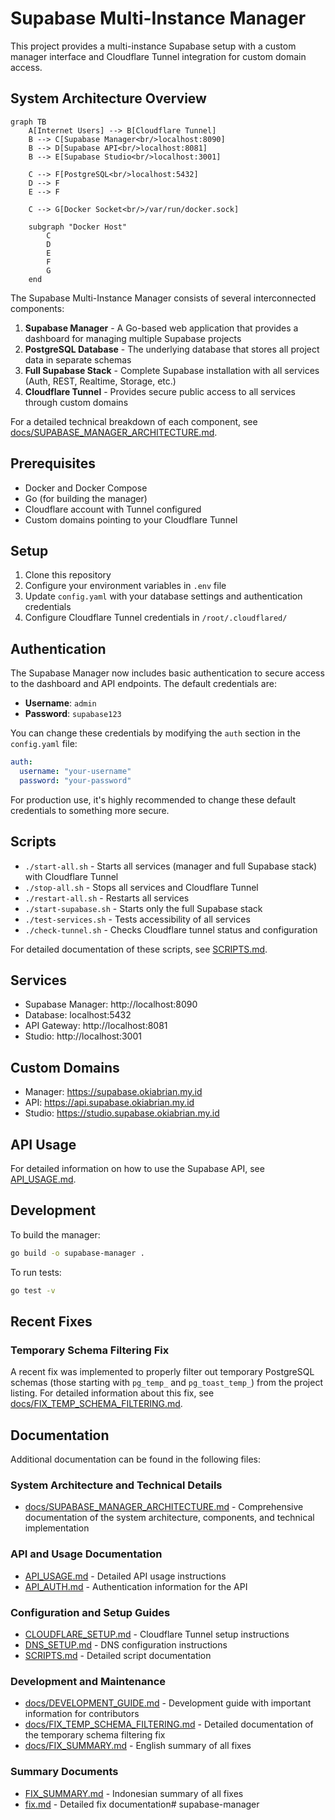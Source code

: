 # Supabase Multi-Instance Manager

This project provides a multi-instance Supabase setup with a custom manager interface and Cloudflare Tunnel integration for custom domain access.

## System Architecture Overview

```mermaid
graph TB
    A[Internet Users] --> B[Cloudflare Tunnel]
    B --> C[Supabase Manager<br/>localhost:8090]
    B --> D[Supabase API<br/>localhost:8081]
    B --> E[Supabase Studio<br/>localhost:3001]
    
    C --> F[PostgreSQL<br/>localhost:5432]
    D --> F
    E --> F
    
    C --> G[Docker Socket<br/>/var/run/docker.sock]
    
    subgraph "Docker Host"
        C
        D
        E
        F
        G
    end
```

The Supabase Multi-Instance Manager consists of several interconnected components:

1. **Supabase Manager** - A Go-based web application that provides a dashboard for managing multiple Supabase projects
2. **PostgreSQL Database** - The underlying database that stores all project data in separate schemas
3. **Full Supabase Stack** - Complete Supabase installation with all services (Auth, REST, Realtime, Storage, etc.)
4. **Cloudflare Tunnel** - Provides secure public access to all services through custom domains

For a detailed technical breakdown of each component, see [docs/SUPABASE_MANAGER_ARCHITECTURE.md](docs/SUPABASE_MANAGER_ARCHITECTURE.md).

## Prerequisites

- Docker and Docker Compose
- Go (for building the manager)
- Cloudflare account with Tunnel configured
- Custom domains pointing to your Cloudflare Tunnel

## Setup

1. Clone this repository
2. Configure your environment variables in `.env` file
3. Update `config.yaml` with your database settings and authentication credentials
4. Configure Cloudflare Tunnel credentials in `/root/.cloudflared/`

## Authentication

The Supabase Manager now includes basic authentication to secure access to the dashboard and API endpoints. The default credentials are:

- **Username**: `admin`
- **Password**: `supabase123`

You can change these credentials by modifying the `auth` section in the `config.yaml` file:

```yaml
auth:
  username: "your-username"
  password: "your-password"
```

For production use, it's highly recommended to change these default credentials to something more secure.

## Scripts

- `./start-all.sh` - Starts all services (manager and full Supabase stack) with Cloudflare Tunnel
- `./stop-all.sh` - Stops all services and Cloudflare Tunnel
- `./restart-all.sh` - Restarts all services
- `./start-supabase.sh` - Starts only the full Supabase stack
- `./test-services.sh` - Tests accessibility of all services
- `./check-tunnel.sh` - Checks Cloudflare tunnel status and configuration

For detailed documentation of these scripts, see [SCRIPTS.md](SCRIPTS.md).

## Services

- Supabase Manager: http://localhost:8090
- Database: localhost:5432
- API Gateway: http://localhost:8081
- Studio: http://localhost:3001

## Custom Domains

- Manager: https://supabase.okiabrian.my.id
- API: https://api.supabase.okiabrian.my.id
- Studio: https://studio.supabase.okiabrian.my.id

## API Usage

For detailed information on how to use the Supabase API, see [API_USAGE.md](API_USAGE.md).

## Development

To build the manager:

```bash
go build -o supabase-manager .
```

To run tests:

```bash
go test -v
```

## Recent Fixes

### Temporary Schema Filtering Fix

A recent fix was implemented to properly filter out temporary PostgreSQL schemas (those starting with `pg_temp_` and `pg_toast_temp_`) from the project listing. For detailed information about this fix, see [docs/FIX_TEMP_SCHEMA_FILTERING.md](docs/FIX_TEMP_SCHEMA_FILTERING.md).

## Documentation

Additional documentation can be found in the following files:

### System Architecture and Technical Details
- [docs/SUPABASE_MANAGER_ARCHITECTURE.md](docs/SUPABASE_MANAGER_ARCHITECTURE.md) - Comprehensive documentation of the system architecture, components, and technical implementation

### API and Usage Documentation
- [API_USAGE.md](API_USAGE.md) - Detailed API usage instructions
- [API_AUTH.md](API_AUTH.md) - Authentication information for the API

### Configuration and Setup Guides
- [CLOUDFLARE_SETUP.md](CLOUDFLARE_SETUP.md) - Cloudflare Tunnel setup instructions
- [DNS_SETUP.md](DNS_SETUP.md) - DNS configuration instructions
- [SCRIPTS.md](SCRIPTS.md) - Detailed script documentation

### Development and Maintenance
- [docs/DEVELOPMENT_GUIDE.md](docs/DEVELOPMENT_GUIDE.md) - Development guide with important information for contributors
- [docs/FIX_TEMP_SCHEMA_FILTERING.md](docs/FIX_TEMP_SCHEMA_FILTERING.md) - Detailed documentation of the temporary schema filtering fix
- [docs/FIX_SUMMARY.md](docs/FIX_SUMMARY.md) - English summary of all fixes

### Summary Documents
- [FIX_SUMMARY.md](FIX_SUMMARY.md) - Indonesian summary of all fixes
- [fix.md](fix.md) - Detailed fix documentation# supabase-manager
